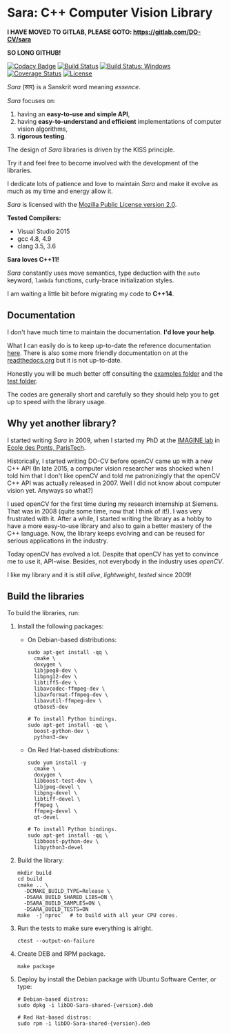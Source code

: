 Sara: C++ Computer Vision Library
=================================

**I HAVE MOVED TO GITLAB, PLEASE GOTO: https://gitlab.com/DO-CV/sara**

**SO LONG GITHUB!**


[![Codacy Badge](https://api.codacy.com/project/badge/Grade/5980a04834a04289a35752401d502728)](https://www.codacy.com/app/davidok8/sara?utm_source=github.com&utm_medium=referral&utm_content=DO-CV/sara&utm_campaign=badger)
[![Build Status](https://travis-ci.org/DO-CV/sara.svg?branch=master)](https://travis-ci.org/DO-CV/sara)
<a href="https://ci.appveyor.com/project/do-cv/sara"><img src="https://ci.appveyor.com/api/projects/status/github/do-cv/sara?branch=master&svg=true" alt="Build Status: Windows" /></a>
[![Coverage Status](https://coveralls.io/repos/DO-CV/sara/badge.svg?branch=master)](https://coveralls.io/r/DO-CV/sara?branch=master)
[![License](https://img.shields.io/badge/license-MPL2-blue.svg)](LICENSE)

*Sara* (सार) is a Sanskrit word meaning *essence*.

*Sara* focuses on:

1. having an **easy-to-use and simple API**,
2. having **easy-to-understand and efficient** implementations of computer vision
   algorithms,
3. **rigorous testing**.

The design of *Sara* libraries is driven by the KISS principle.

Try it and feel free to become involved with the development of the libraries.

I dedicate lots of patience and love to maintain *Sara* and make it evolve as
much as my time and energy allow it.

*Sara* is licensed with the [Mozilla Public License version
2.0](https://github.com/DO-CV/DO-CV/raw/master/COPYING.MPL2).


**Tested Compilers:**
- Visual Studio 2015
- gcc 4.8, 4.9
- clang 3.5, 3.6

**Sara loves C++11!**

*Sara* constantly uses move semantics, type deduction with the `auto` keyword,
`lambda` functions, curly-brace initialization styles.

I am waiting a little bit before migrating my code to **C++14**.


Documentation
-------------

I don't have much time to maintain the documentation. **I'd love your help**.

What I can easily do is to keep up-to-date the reference documentation
[here](http://do-cv.github.io/sara/). There is also some more friendly
documentation on at the [readthedocs.org](https://readthedocs.org/) but it is
not up-to-date.

Honestly you will be much better off consulting the [examples
folder](https://github.com/DO-CV/sara/tree/master/cpp/examples) and the [test
folder](https://github.com/DO-CV/sara/tree/master/cpp/test).

The codes are generally short and carefully so they should help you to get up to
speed with the library usage.


Why yet another library?
------------------------

I started writing *Sara* in 2009, when I started my PhD at the [IMAGINE
lab](http://imagine.enpc.fr/) in [Ecole des Ponts,
ParisTech](http://www.enpc.fr).

Historically, I started writing DO-CV before openCV came up with a new C++ API
(In late 2015, a computer vision researcher was shocked when I told him that I
don't like openCV and told me patronizingly that the openCV C++ API was actually
released in 2007. Well I did not know about computer vision yet. Anyways so
what?)

I used openCV for the first time during my research internship at Siemens. That
was in 2008 (quite some time, now that I think of it!). I was very frustrated
with it. After a while, I started writing the library as a hobby to have a more
easy-to-use library and also to gain a better mastery of the C++ language. Now,
the library keeps evolving and can be reused for serious applications in the
industry.

Today openCV has evolved a lot. Despite that openCV has yet to convince me to
use it, API-wise. Besides, not everybody in the industry uses *openCV*.

I like my library and it is still *alive*, *lightweight*, *tested* since 2009!


Build the libraries
-------------------

To build the libraries, run:

1. Install the following packages:

   - On Debian-based distributions:
     ```
     sudo apt-get install -qq \
       cmake \
       doxygen \
       libjpeg8-dev \
       libpng12-dev \
       libtiff5-dev \
       libavcodec-ffmpeg-dev \
       libavformat-ffmpeg-dev \
       libavutil-ffmpeg-dev \
       qtbase5-dev

     # To install Python bindings.
     sudo apt-get install -qq \
       boost-python-dev \
       python3-dev
     ```

   - On Red Hat-based distributions:
     ```
     sudo yum install -y
       cmake \
       doxygen \
       libboost-test-dev \
       libjpeg-devel \
       libpng-devel \
       libtiff-devel \
       ffmpeg \
       ffmpeg-devel \
       qt-devel

     # To install Python bindings.
     sudo apt-get install -qq \
       libboost-python-dev \
       libpython3-devel
     ```

2. Build the library:

   ```
   mkdir build
   cd build
   cmake .. \
     -DCMAKE_BUILD_TYPE=Release \
     -DSARA_BUILD_SHARED_LIBS=ON \
     -DSARA_BUILD_SAMPLES=ON \
     -DSARA_BUILD_TESTS=ON
   make  -j`nproc`  # to build with all your CPU cores.
   ```

3. Run the tests to make sure everything is alright.

   ```
   ctest --output-on-failure
   ```

4. Create DEB and RPM package.

   ```
   make package
   ```

5. Deploy by install the Debian package with Ubuntu Software Center, or type:

   ```
   # Debian-based distros:
   sudo dpkg -i libDO-Sara-shared-{version}.deb

   # Red Hat-based distros:
   sudo rpm -i libDO-Sara-shared-{version}.deb
   ```
